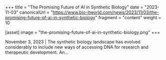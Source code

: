 +++
title = "The Promising Future of AI in Synthetic Biology"
date = "2023-11-03"
canonicalUrl = "https://www.bio-itworld.com/news/2023/11/03/the-promising-future-of-ai-in-synthetic-biology"
fragment = "content"
weight = 10

[asset]
    image = "the-promising-future-of-ai-in-synthetic-biology.png"
+++

November 3, 2023 | The synthetic biology landscape has evolved considerably 
to include new ways of accessing DNA for research and therapeutic 
development. An...
